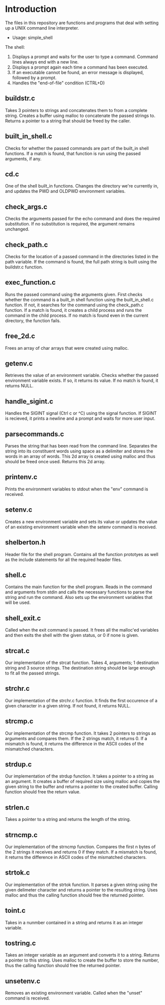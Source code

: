 # Introduction

The files in this repository are functions and programs that deal with
setting up a UNIX command line interpreter.

  - Usage: simple_shell

The shell:
1. Displays a prompt and waits for the user to type a command. Command lines
   always end with a new line.
2. Displays a prompt again each time a command has been executed.
3. If an executable cannot be found, an error message is displayed, followed
   by a prompt.
4. Handles the "end-of-file" condition (CTRL+D)

## buildstr.c

Takes 3 pointers to strings and concatenates them to from a complete string.
Creates a buffer using malloc to concatenate the passed strings to.
Returns a pointer to a string that should be freed by the caller.

## built_in_shell.c

Checks for whether the passed commands are part of the built_in shell functions.
If a match is found, that function is run using the passed arguments, if any.

## cd.c

One of the shell built_in functions. Changes the directory we're currently in,
and updates the PWD and OLDPWD environment variables.

## check_args.c

Checks the arguments passed for the echo command and does the
required substitution. If no substitution is required, the argument remains
unchanged.

## check_path.c

Checks for the location of a passed command in the directories listed in the
path variable. If the command is found, the full path string is built using the
buildstr.c function.

## exec_function.c

Runs the passed command using the arguments given. First checks whether the
command is a built_in shell function using the built_in_shell.c function.
If not, it searches for the command using the check_path.c function. If a match
is found, it creates a child process and runs the command in the child process.
If no match is found even in the current directory, the function fails.

## free_2d.c

Frees an array of char arrays that were created using malloc.

## getenv.c

Retrieves the value of an environment variable. Checks whether the passed
environment variable exists. If so, it returns its value. If no match is found,
it returns NULL.

## handle_sigint.c

Handles the SIGINT signal (Ctrl c or ^C) using the signal function.
If SIGINT is recieved, it prints a newline and a prompt and waits for more
user input.

## parsecommands.c

Parses the string that has been read from the command line. Separates the string
into its constituent words using space as a delimiter and stores the words in
an array of words. This 2d array is created using malloc and thus should be
freed once used. Returns this 2d array.

## printenv.c

Prints the environment variables to stdout when the "env" command is received.

## setenv.c

Creates a new environment variable and sets its value or updates the value of an
existing environment variable when the setenv command is received.

## shelberton.h

Header file for the shell program. Contains all the function prototyes as well
as the include statements for all the required header files.

## shell.c

Contains the main function for the shell program. Reads in the command and
arguments from stdin and calls the necessary functions to parse the string and
run the command. Also sets up the environment variables that will be used.

## shell_exit.c

Called when the exit command is passed. It frees all the malloc'ed variables and
then exits the shell with the given status, or 0 if none is given.

## strcat.c

Our implementation of the strcat function. Takes 4, arguments; 1 destination
string and 3 source strings. The destination string should be large enough to
fit all the passed strings.

## strchr.c

Our implementation of the strchr.c function. It finds the first occurence of a
given character in a given string. If not found, it returns NULL.

## strcmp.c

Our implementation of the strcmp function. It takes 2 pointers to strings as
arguments and compares them. If the 2 strings match, it returns 0.
If a mismatch is found, it returns the difference in the ASCII codes of the
mismatched characters.

## strdup.c

Our implementation of the strdup function. It takes a pointer to a string as an
argument. It creates a buffer of required size using malloc and copies the
given string to the buffer and returns a pointer to the created buffer.
Calling function should free the return value.

## strlen.c

Takes a pointer to a string and returns the length of the string.

## strncmp.c

Our implementation of the strncmp function. Compares the first n bytes of the
2 strings it receives and returns 0 if they match. If a mismatch is found, it
returns the difference in ASCII codes of the mismatched characters.

## strtok.c

Our implementation of the strtok function. It parses a given string using the
given delimeter character and returns a pointer to the resulting string.
Uses malloc and thus the calling function should free the returned pointer.

## toint.c

Takes in a nunmber contained in a string and returns it as an integer variable.

## tostring.c

Takes an integer variable as an argument and converts it to a string. Returns a
pointer to this string. Uses malloc to create the buffer to store the number,
thus the calling function should free the returned pointer.

## unsetenv.c

Removes an existing environment variable. Called when the "unset" command
is received.
